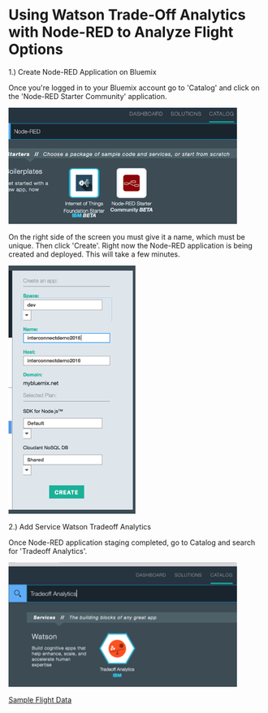 # Using Watson Trade-Off Analytics with Node-RED to Analyze Flight Options

1.) Create Node-RED Application on Bluemix

Once you're logged in to your Bluemix account go to 'Catalog' and click on the 'Node-RED Starter Community' application. 

<img src="images/Bluemix_Catalog_Node_RED.png" width="450">

On the right side of the screen you must give it a name, which must be unique. Then click 'Create'. Right now the Node-RED application is being created and deployed. This will take a few minutes.

<img src="images/Bluemix_Catalog_Node_RED_Create.png" width="250">

2.) Add Service Watson Tradeoff Analytics

Once Node-RED application staging completed, go to Catalog and search for 'Tradeoff Analytics'.

<img src="images/Bluemix_Catalog_Tradeoff_Analytics.png" width="450">




[Sample Flight Data](https://raw.githubusercontent.com/chriwill/interconnect2016/master/flightstradeoffanalytics/data/flightdata.json)
